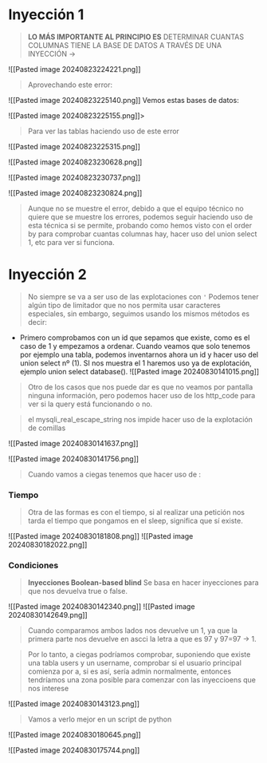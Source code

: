 # Inyección 1

> **LO MÁS IMPORTANTE AL PRINCIPIO ES** DETERMINAR CUANTAS COLUMNAS TIENE LA BASE DE DATOS A TRAVÉS DE UNA INYECCIÓN -> 

![[Pasted image 20240823224221.png]]

> Aprovechando este error:

![[Pasted image 20240823225140.png]]
Vemos estas bases de datos:

![[Pasted image 20240823225155.png]]> 
> Para  ver las tablas haciendo uso de este error
> 


![[Pasted image 20240823225315.png]]

![[Pasted image 20240823230628.png]]

![[Pasted image 20240823230737.png]]

![[Pasted image 20240823230824.png]]

> Aunque no se muestre el error, debido a que el equipo técnico no quiere que se muestre los errores, podemos seguir haciendo uso de esta técnica si se permite, probando como hemos visto con el order by para comprobar cuantas columnas hay, hacer uso del union select 1, etc para ver si funciona.


# Inyección 2

> No siempre se va a ser uso de las explotaciones con `'`
> Podemos tener algún tipo de limitador que no nos permita usar caracteres especiales, sin embargo, seguimos usando los mismos métodos es decir:


- Primero comprobamos con un id que sepamos que existe, como es el caso de 1 y empezamos a ordenar. Cuando veamos que solo tenemos por ejemplo una tabla, podemos inventarnos ahora un id y hacer uso del union select nº (1). SI nos muestra el 1 haremos uso ya de explotación, ejemplo union select database().
![[Pasted image 20240830141015.png]]


> Otro de los casos que nos puede dar es que no veamos por pantalla ninguna información, pero podemos hacer uso de los http_code para ver si la query está funcionando o no.

> el mysqli_real_escape_string nos impide hacer uso de la explotación de comillas



![[Pasted image 20240830141637.png]]



![[Pasted image 20240830141756.png]]


> Cuando vamos a ciegas tenemos que hacer uso de :

### Tiempo

> Otra de las formas es con el tiempo, si al realizar una petición nos tarda el tiempo que pongamos en el sleep, significa que sí existe.


![[Pasted image 20240830181808.png]]
![[Pasted image 20240830182022.png]]

### Condiciones

> **Inyecciones Boolean-based blind**  Se basa en hacer inyecciones para que nos devuelva true o false.
> 

![[Pasted image 20240830142340.png]]
![[Pasted image 20240830142649.png]]
> Cuando comparamos ambos lados nos devuelve un 1, ya que la primera parte nos devuelve en ascci la letra a que es 97 y 97=97 -> 1.

> Por lo tanto, a ciegas podríamos comprobar, suponiendo que existe una tabla users y un username, comprobar si el usuario principal comienza por a, si es así, sería admin normalmente, entonces tendríamos una zona posible para comenzar con las inyeccioens que nos interese

![[Pasted image 20240830143123.png]]

> Vamos a verlo mejor en un script de python

![[Pasted image 20240830180645.png]]

![[Pasted image 20240830175744.png]]
